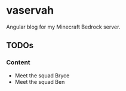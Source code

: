 # vaservah
Angular blog for my Minecraft Bedrock server.

## TODOs

### Content
- Meet the squad Bryce
- Meet the squad Ben
